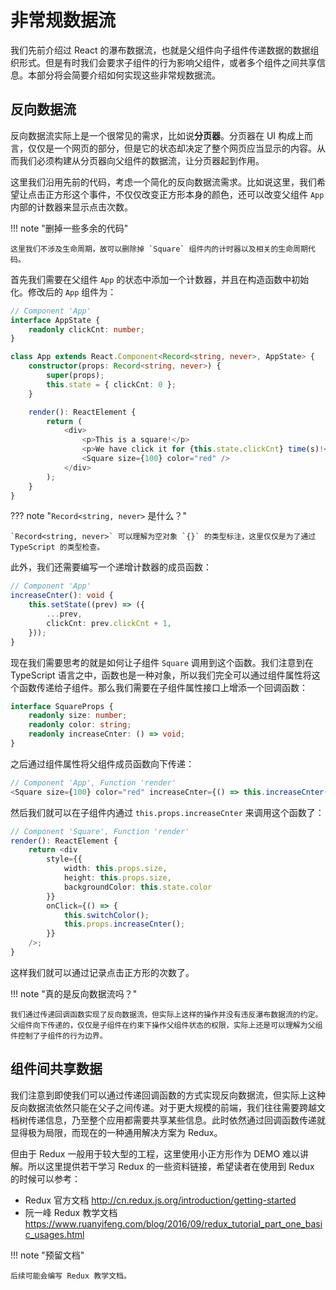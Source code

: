 # 非常规数据流

我们先前介绍过 React 的瀑布数据流，也就是父组件向子组件传递数据的数据组织形式。但是有时我们会要求子组件的行为影响父组件，或者多个组件之间共享信息。本部分将会简要介绍如何实现这些非常规数据流。

## 反向数据流

反向数据流实际上是一个很常见的需求，比如说**分页器**。分页器在 UI 构成上而言，仅仅是一个网页的部分，但是它的状态却决定了整个网页应当显示的内容。从而我们必须构建从分页器向父组件的数据流，让分页器起到作用。

这里我们沿用先前的代码，考虑一个简化的反向数据流需求。比如说这里，我们希望让点击正方形这个事件，不仅仅改变正方形本身的颜色，还可以改变父组件 `App` 内部的计数器来显示点击次数。

!!! note "删掉一些多余的代码"

    这里我们不涉及生命周期，故可以删除掉 `Square` 组件内的计时器以及相关的生命周期代码。

首先我们需要在父组件 `App` 的状态中添加一个计数器，并且在构造函数中初始化。修改后的 `App` 组件为：

```typescript
// Component 'App'
interface AppState {
    readonly clickCnt: number;
}

class App extends React.Component<Record<string, never>, AppState> {
    constructor(props: Record<string, never>) {
        super(props);
        this.state = { clickCnt: 0 };
    }

    render(): ReactElement {
        return (
            <div>
                <p>This is a square!</p>
                <p>We have click it for {this.state.clickCnt} time(s)!</p>
                <Square size={100} color="red" />
            </div>
        );
    }
}
```

??? note "`Record<string, never>` 是什么？"

    `Record<string, never>` 可以理解为空对象 `{}` 的类型标注，这里仅仅是为了通过 TypeScript 的类型检查。

此外，我们还需要编写一个递增计数器的成员函数：

```typescript
// Component 'App'
increaseCnter(): void {
    this.setState((prev) => ({
        ...prev,
        clickCnt: prev.clickCnt + 1,
    }));
}
```

现在我们需要思考的就是如何让子组件 `Square` 调用到这个函数。我们注意到在 TypeScript 语言之中，函数也是一种对象，所以我们完全可以通过组件属性将这个函数传递给子组件。那么我们需要在子组件属性接口上增添一个回调函数：

```typescript hl_lines="4"
interface SquareProps {
    readonly size: number;
    readonly color: string;
    readonly increaseCnter: () => void;
}
```

之后通过组件属性将父组件成员函数向下传递：

```typescript
// Component 'App', Function 'render'
<Square size={100} color="red" increaseCnter={() => this.increaseCnter()} />
```

然后我们就可以在子组件内通过 `this.props.increaseCnter` 来调用这个函数了：

```typescript
// Component 'Square', Function 'render'
render(): ReactElement {
    return <div
        style={{
            width: this.props.size,
            height: this.props.size,
            backgroundColor: this.state.color
        }}
        onClick={() => {
            this.switchColor();
            this.props.increaseCnter();
        }}
    />;
}
```

这样我们就可以通过记录点击正方形的次数了。

!!! note "真的是反向数据流吗？"

    我们通过传递回调函数实现了反向数据流，但实际上这样的操作并没有违反瀑布数据流的约定。父组件向下传递的，仅仅是子组件在约束下操作父组件状态的权限，实际上还是可以理解为父组件控制了子组件的行为边界。

## 组件间共享数据

我们注意到即使我们可以通过传递回调函数的方式实现反向数据流，但实际上这种反向数据流依然只能在父子之间传递。对于更大规模的前端，我们往往需要跨越文档树传递信息，乃至整个应用都需要共享某些信息。此时依然通过回调函数传递就显得极为局限，而现在的一种通用解决方案为 Redux。

但由于 Redux 一般用于较大型的工程，这里使用小正方形作为 DEMO 难以讲解。所以这里提供若干学习 Redux 的一些资料链接，希望读者在使用到 Redux 的时候可以参考：

- Redux 官方文档 <http://cn.redux.js.org/introduction/getting-started>
- 阮一峰 Redux 教学文档 <https://www.ruanyifeng.com/blog/2016/09/redux_tutorial_part_one_basic_usages.html>

!!! note "预留文档"

    后续可能会编写 Redux 教学文档。